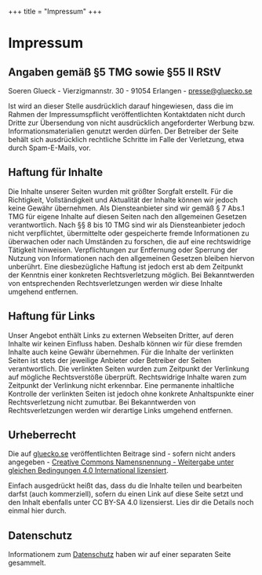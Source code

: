 +++
title = "Impressum"
+++

# Impressum

## Angaben gemäß §5 TMG sowie §55 II RStV

Soeren Glueck - Vierzigmannstr. 30 - 91054 Erlangen - presse@gluecko.se

Ist wird an dieser Stelle ausdrücklich darauf hingewiesen, dass die im Rahmen der Impressumspflicht veröffentlichten Kontaktdaten nicht durch Dritte zur Übersendung von nicht ausdrücklich angeforderter Werbung bzw. Informationsmaterialien genutzt werden dürfen. Der Betreiber der Seite behält sich ausdrücklich rechtliche Schritte im Falle der Verletzung, etwa durch Spam-E-Mails, vor.

## Haftung für Inhalte

Die Inhalte unserer Seiten wurden mit größter Sorgfalt erstellt. Für die Richtigkeit, Vollständigkeit und Aktualität der Inhalte können wir jedoch keine Gewähr übernehmen. Als Diensteanbieter sind wir gemäß § 7 Abs.1 TMG für eigene Inhalte auf diesen Seiten nach den allgemeinen Gesetzen verantwortlich. Nach §§ 8 bis 10 TMG sind wir als Diensteanbieter jedoch nicht verpflichtet, übermittelte oder gespeicherte fremde Informationen zu überwachen oder nach Umständen zu forschen, die auf eine rechtswidrige Tätigkeit hinweisen. Verpflichtungen zur Entfernung oder Sperrung der Nutzung von Informationen nach den allgemeinen Gesetzen bleiben hiervon unberührt. Eine diesbezügliche Haftung ist jedoch erst ab dem Zeitpunkt der Kenntnis einer konkreten Rechtsverletzung möglich. Bei Bekanntwerden von entsprechenden Rechtsverletzungen werden wir diese Inhalte umgehend entfernen.

## Haftung für Links

Unser Angebot enthält Links zu externen Webseiten Dritter, auf deren Inhalte wir keinen Einfluss haben. Deshalb können wir für diese fremden Inhalte auch keine Gewähr übernehmen. Für die Inhalte der verlinkten Seiten ist stets der jeweilige Anbieter oder Betreiber der Seiten verantwortlich. Die verlinkten Seiten wurden zum Zeitpunkt der Verlinkung auf mögliche Rechtsverstöße überprüft. Rechtswidrige Inhalte waren zum Zeitpunkt der Verlinkung nicht erkennbar. Eine permanente inhaltliche Kontrolle der verlinkten Seiten ist jedoch ohne konkrete Anhaltspunkte einer Rechtsverletzung nicht zumutbar. Bei Bekanntwerden von Rechtsverletzungen werden wir derartige Links umgehend entfernen.

## Urheberrecht

Die auf <a class="link" href="{{ site.url }}/">gluecko.se</a> veröffentlichten Beitrage sind - sofern nicht anders angegeben - [Creative Commons Namensnennung - Weitergabe unter gleichen Bedingungen 4.0 International lizensiert](https://creativecommons.org/licenses/by-sa/4.0/deed.de).

Einfach ausgedrückt heißt das, dass du die Inhalte teilen und bearbeiten darfst (auch kommerziell), sofern du einen Link auf diese Seite setzt und den Inhalt ebenfalls unter CC BY-SA 4.0 lizensierst. Lies dir die Details noch einmal hier durch.


## Datenschutz

Informationem zum <a class="link" href="{{ site.url }}/datenschutz">Datenschutz</a> haben wir auf einer separaten Seite gesammelt.

